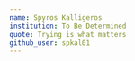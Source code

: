 ```yaml
---
name: Spyros Kalligeros
institution: To Be Determined
quote: Trying is what matters
github_user: spkal01
---
```

